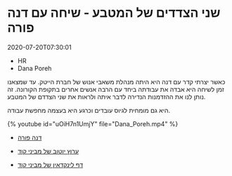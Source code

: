 # שני הצדדים של המטבע - שיחה עם דנה פורה

2020-07-20T07:30:01


* HR
* Dana Poreh

כאשר יצרתי קדר עם דנה היא היתה מנהלת משאבי אנוש של חברת הייטק. עד שמצאנו זמן לשיחה היא אבדה את עבודתה ביחד עם הרבה אנשים אחרים בתקופת הקורונה.
זה נותן לנו את ההזדמנות הנדירה לדבר איתה ולראות את שני הצדדם של המטבע.

היא גם מומחית לגיוס עובדים וכרגע היא בעצמה מחפשת עבודה.

{% youtube id="uOiH7n1UmjY" file="Dana_Poreh.mp4" %}


* [דנה פורה](https://www.linkedin.com/in/danaporeh/)


* [ערוץ יוטוב של מביני קוד](/youtube)
* [דף לינקדאין של מביני קוד](/linkedin)

